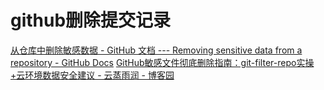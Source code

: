# github删除提交记录
[从仓库中删除敏感数据 - GitHub 文档 --- Removing sensitive data from a repository - GitHub Docs](https://docs.github.com/en/authentication/keeping-your-account-and-data-secure/removing-sensitive-data-from-a-repository)
[GitHub敏感文件彻底删除指南：git-filter-repo实操+云环境数据安全建议 - 云蒸雨润 - 博客园](https://www.cnblogs.com/yzyr36/articles/19046883)
